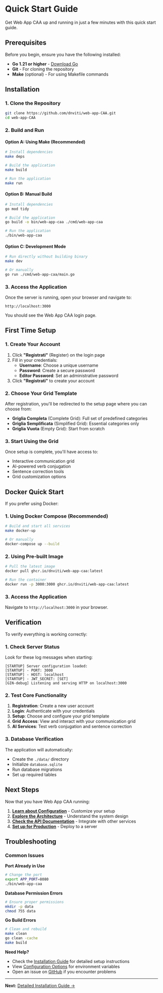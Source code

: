 # Quick Start Guide

Get Web App CAA up and running in just a few minutes with this quick start guide.

## Prerequisites

Before you begin, ensure you have the following installed:

- **Go 1.21 or higher** - [Download Go](https://golang.org/dl/)
- **Git** - For cloning the repository
- **Make** (optional) - For using Makefile commands

## Installation

### 1. Clone the Repository

```bash
git clone https://github.com/dnviti/web-app-CAA.git
cd web-app-CAA
```

### 2. Build and Run

#### Option A: Using Make (Recommended)

```bash
# Install dependencies
make deps

# Build the application
make build

# Run the application
make run
```

#### Option B: Manual Build

```bash
# Install dependencies
go mod tidy

# Build the application
go build -o bin/web-app-caa ./cmd/web-app-caa

# Run the application
./bin/web-app-caa
```

#### Option C: Development Mode

```bash
# Run directly without building binary
make dev

# Or manually
go run ./cmd/web-app-caa/main.go
```

### 3. Access the Application

Once the server is running, open your browser and navigate to:

```
http://localhost:3000
```

You should see the Web App CAA login page.

## First Time Setup

### 1. Create Your Account

1. Click **"Registrati"** (Register) on the login page
2. Fill in your credentials:
   - **Username**: Choose a unique username
   - **Password**: Create a secure password
   - **Editor Password**: Set an administrative password
3. Click **"Registrati"** to create your account

### 2. Choose Your Grid Template

After registration, you'll be redirected to the setup page where you can choose from:

- **Griglia Completa** (Complete Grid): Full set of predefined categories
- **Griglia Semplificata** (Simplified Grid): Essential categories only  
- **Griglia Vuota** (Empty Grid): Start from scratch

### 3. Start Using the Grid

Once setup is complete, you'll have access to:

- Interactive communication grid
- AI-powered verb conjugation
- Sentence correction tools
- Grid customization options

## Docker Quick Start

If you prefer using Docker:

### 1. Using Docker Compose (Recommended)

```bash
# Build and start all services
make docker-up

# Or manually
docker-compose up --build
```

### 2. Using Pre-built Image

```bash
# Pull the latest image
docker pull ghcr.io/dnviti/web-app-caa:latest

# Run the container
docker run -p 3000:3000 ghcr.io/dnviti/web-app-caa:latest
```

### 3. Access the Application

Navigate to `http://localhost:3000` in your browser.

## Verification

To verify everything is working correctly:

### 1. Check Server Status

Look for these log messages when starting:

```
[STARTUP] Server configuration loaded:
[STARTUP] - PORT: 3000
[STARTUP] - HOST: localhost
[STARTUP] - JWT_SECRET: [SET]
[GIN-debug] Listening and serving HTTP on localhost:3000
```

### 2. Test Core Functionality

1. **Registration**: Create a new user account
2. **Login**: Authenticate with your credentials
3. **Setup**: Choose and configure your grid template
4. **Grid Access**: View and interact with your communication grid
5. **AI Services**: Test verb conjugation and sentence correction

### 3. Database Verification

The application will automatically:

- Create the `./data/` directory
- Initialize `database.sqlite`
- Run database migrations
- Set up required tables

## Next Steps

Now that you have Web App CAA running:

1. **[Learn about Configuration](configuration.md)** - Customize your setup
2. **[Explore the Architecture](../architecture/overview.md)** - Understand the system design
3. **[Check the API Documentation](../api/authentication.md)** - Integrate with other services
4. **[Set up for Production](../deployment/production.md)** - Deploy to a server

## Troubleshooting

### Common Issues

**Port Already in Use**
```bash
# Change the port
export APP_PORT=8080
./bin/web-app-caa
```

**Database Permission Errors**
```bash
# Ensure proper permissions
mkdir -p data
chmod 755 data
```

**Go Build Errors**
```bash
# Clean and rebuild
make clean
go clean -cache
make build
```

**Need Help?** 

- Check the [Installation Guide](installation.md) for detailed setup instructions
- View [Configuration Options](configuration.md) for environment variables
- Open an issue on [GitHub](https://github.com/dnviti/web-app-CAA/issues) if you encounter problems

---

**Next:** [Detailed Installation Guide →](installation.md)
